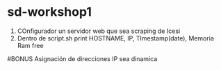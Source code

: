 # sd-workshop1

1. COnfigurador un servidor web que sea scraping de Icesi
2. Dentro de script.sh print HOSTNAME, IP, TImestamp(date), Memoria Ram free

#BONUS
Asignación de direcciones IP sea dinamica
